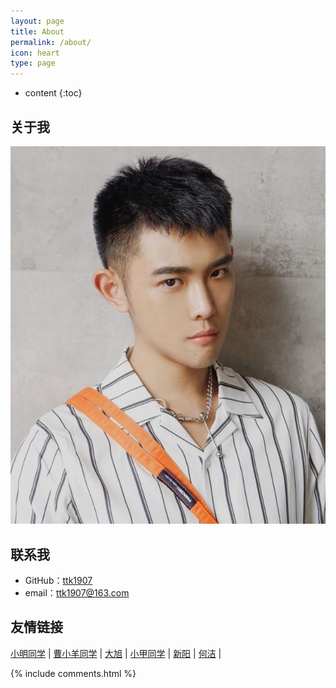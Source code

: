 ```yaml
---
layout: page
title: About
permalink: /about/
icon: heart
type: page
---
```


* content
{:toc}

## 关于我

![My helpful screenshot](/assets/tupian.jpg)

## 联系我

* GitHub：[ttk1907](https://github.com/ttk1907)
* email：ttk1907@163.com


## 友情链接

[小明同学](https://victorvictorfengming.github.io/) \|
[曹小羊同学](https://caoyang7.github.io/) \| 
[大旭](https://nineberg.github.io/) \|
[小甲同学](https://raoweijiapng.github.io/) \|
[新阳](https://17824909342.github.io/) \|
[何洁](https://hejie615.github.io/) \|




{% include comments.html %}

